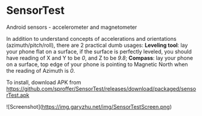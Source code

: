# SensorTest
Android sensors - accelerometer and magnetometer

In addition to understand concepts of accelerations and orientations (azimuth/pitch/roll), there are 2 practical dumb usages: 
<b>Leveling tool</b>: lay your phone flat on a surface, if the surface is perfectly leveled, you should have reading of 
X and Y to be <i>0</i>, and Z to be <i>9.8</i>; <b>Compass</b>: lay your phone on a surface, top edge of your phone is pointing to Magnetic North when the reading of Azimuth is <i>0</i>.


To install, download APK from
   https://github.com/sproffer/SensorTest/releases/download/packaged/sensorTest.apk

![Screenshot]\(https://img.garyzhu.net/img/SensorTestScreen.png) 

</span>
